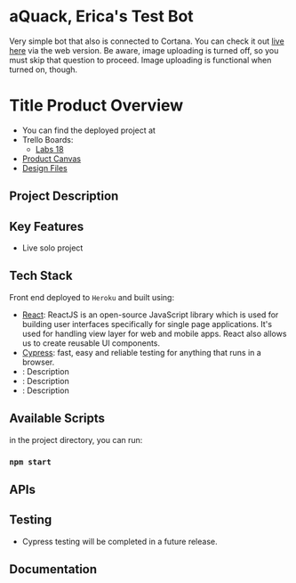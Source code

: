 
# aQuack, Erica's Test Bot

Very simple bot that also is connected to Cortana.  You can check it out [live here](https://www.aquoco.co/testBot.html) via the web version.  Be aware, image uploading is turned off, so you must skip that question to proceed.  Image uploading is functional when turned on, though.
# Title Product Overview

* You can find the deployed project at 
* Trello Boards: 
    - [Labs 18]()
* [Product Canvas]()
* [Design Files]()

## Project Description

## Key Features

- Live solo project

## Tech Stack

Front end deployed to `Heroku` and built using:

- [React](https://reactjs.org/): ReactJS is an open-source JavaScript library which is used for building user interfaces specifically for single page applications. It's used for handling view layer for web and mobile apps. React also allows us to create reusable UI components.
- [Cypress](https://github.com/cypress-io/cypress):  fast, easy and reliable testing for anything that runs in a browser.
- []():  Description
- []():  Description
- []():  Description

## Available Scripts 

in the project directory, you can run: 

### `npm start`

## APIs
   
## Testing

- Cypress testing will be completed in a future release.

## Documentation
